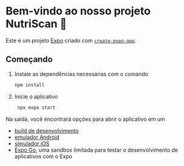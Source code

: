 # Bem-vindo ao nosso projeto NutriScan 👋

Este é um projeto [Expo](https://expo.dev) criado com [`create-expo-app`](https://www.npmjs.com/package/create-expo-app).

## Começando

1. Instale as dependências necessárias com o comando

   ```bash
   npm install
   ```

2. Inicie o aplicativo

   ```bash
    npx expo start
   ```

Na saída, você encontrará opções para abrir o aplicativo em um

- [build de desenvolvimento](https://docs.expo.dev/develop/development-builds/introduction/)
- [emulador Android](https://docs.expo.dev/workflow/android-studio-emulator/)
- [simulador iOS](https://docs.expo.dev/workflow/ios-simulator/)
- [Expo Go](https://expo.dev/go), uma sandbox limitada para testar o desenvolvimento de aplicativos com o Expo